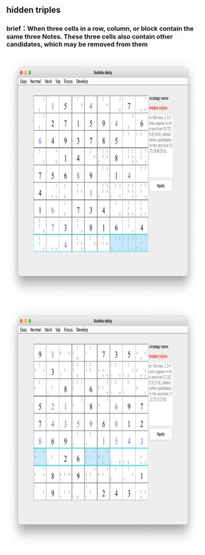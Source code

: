 ## hidden triples    
### brief：When three cells in a row, column, or block contain the same three Notes. These three cells also contain other candidates, which may be removed from them     
<img src="picture/hidden_triples_222_EN.png" width="825" height="645" >
<img src="picture/hidden_triples_233_EN.png" width="825" height="645" >
